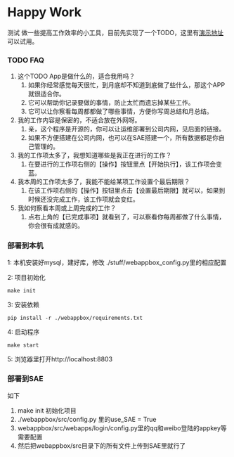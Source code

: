 # Happy Work
测试
做一些提高工作效率的小工具，目前先实现了一个TODO，这里有[演示地址](http://happywork.sinaapp.com/todo/index.html)可以试用。

### TODO FAQ

1. 这个TODO App是做什么的，适合我用吗？
    1. 如果你经常感觉每天很忙，到月底却不知道到底做了些什么，那这个APP就很适合你。
    1. 它可以帮助你记录要做的事情，防止太忙而遗忘掉某些工作。
    1. 它可以让你察看每周都都做了哪些事情，方便你写周总结和月总结。
1. 我的工作内容是保密的，不适合放在外网呀。
    1. 亲，这个程序是开源的，你可以让运维部署到公司内网，见后面的链接。
    1. 如果不方便搭建在公司内网，也可以在SAE搭建一个，所有数据都是你自己管理的。
1. 我的工作项太多了，我想知道哪些是我正在进行的工作？
    1. 在要进行的工作项右侧的【操作】按钮里点【开始执行】，该工作项会变蓝。
1. 我本周的工作项太多了，我能不能给某项工作设置个最后期限？
    1. 在该工作项右侧的【操作】按钮里点击【设置最后期限】就可以，如果到时候还没完成工作，该工作项就会变红。
1. 我如何察看本周或上周完成的工作？
    1. 点右上角的【已完成事项】就看到了，可以察看你每周都做了什么事情，你会很有成就感的。

### 部署到本机 

1: 本机安装好mysql，建好库，修改 ./stuff/webappbox_config.py里的相应配置

2: 项目初始化

    make init

3: 安装依赖

    pip install -r ./webappbox/requirements.txt

4: 启动程序

    make start

5: 浏览器里打开http://localhost:8803


### 部署到SAE

如下

1. make init 初始化项目
1. ./webappbox/src/config.py 里的use_SAE = True
1. webappbox/src/webapps/login/config.py里的qq和weibo登陆的appkey等需要配置
1. 然后把webappbox/src目录下的所有文件上传到SAE里就行了
